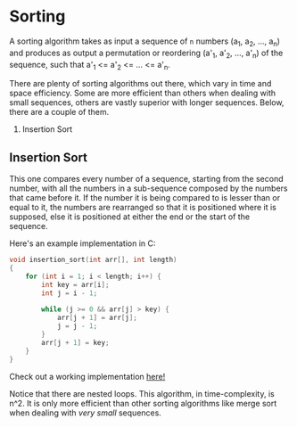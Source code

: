 # Sorting

A sorting algorithm takes as input a sequence of `n` numbers (a<sub>1</sub>, a<sub>2</sub>, ..., a<sub>n</sub>) and produces as output a permutation or reordering (a'<sub>1</sub>, a'<sub>2</sub>, ..., a'<sub>n</sub>) of the sequence, such that a'<sub>1</sub> <= a'<sub>2</sub> <= ... <= a'<sub>n</sub>.

There are plenty of sorting algorithms out there, which vary in time and space efficiency. Some are more efficient than others when dealing with small sequences, others are vastly superior with longer sequences. Below, there are a couple of them. 

1. Insertion Sort

## Insertion Sort

This one compares every number of a sequence, starting from the second number, with all the numbers in a sub-sequence composed by the numbers that came before it. If the number it is being compared to is lesser than or equal to it, the numbers are rearranged so that it is positioned where it is supposed, else it is positioned at either the end or the start of the sequence. 

Here's an example implementation in C:
```c
void insertion_sort(int arr[], int length)
{
    for (int i = 1; i < length; i++) {
        int key = arr[i];
        int j = i - 1;
        
        while (j >= 0 && arr[j] > key) {
            arr[j + 1] = arr[j];
            j = j - 1;
        }
        arr[j + 1] = key;
    }
}
```
Check out a working implementation [here!](sorting/insertion_sort.c)

Notice that there are nested loops. This algorithm, in time-complexity, is n^2. It is only more efficient than other sorting algorithms like merge sort when dealing with _very small_ sequences.